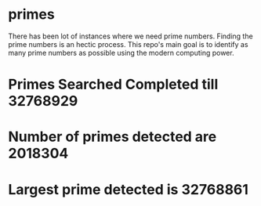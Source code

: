 # primes
There has been lot of instances where we need prime numbers. Finding the prime numbers is an hectic process. This repo's main goal is to identify as many prime numbers as possible using the modern computing power.

# Primes Searched Completed till 32768929
# Number of primes detected are 2018304
# Largest prime detected is 32768861
